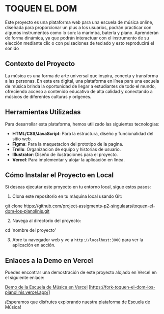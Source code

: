 # TOQUEN EL DOM

Este proyecto es una plataforma web para una escuela de música online, diseñada para proporcionar un plus a los usuarios, podrán practicar con algunos instrumentos como lo son: la marimba, batería y piano. Aprenderán de forma dinámica, ya que podrán interactuar con el instrumento de su elección mediante clic o con pulsaciones de teclado y esto reproducirá el sonido

## Contexto del Proyecto

La música es una forma de arte universal que inspira, conecta y transforma a las personas. En esta era digital, una plataforma en línea para una escuela de música brinda la oportunidad de llegar a estudiantes de todo el mundo, ofreciendo acceso a contenido educativo de alta calidad y conectando a músicos de diferentes culturas y orígenes.

## Herramientas Utilizadas

Para desarrollar esta plataforma, hemos utilizado las siguientes tecnologías:

- **HTML/CSS/JavaScript**: Para la estructura, diseño y funcionalidad del sitio web.
- **Figma**: Para la maquetacion del prototipo de la pagina.
- **Trello**: Organizacion de equipo y historias de usuario.
- **Illustrator**: Diseño de ilustraciones para el proyecto.
- **Vercel**: Para implementar y alojar la aplicación en línea.

## Cómo Instalar el Proyecto en Local

Si deseas ejecutar este proyecto en tu entorno local, sigue estos pasos:

1. Clona este repositorio en tu máquina local usando Git:

git clone https://github.com/project-assigments-p2-singulaars/toquen-el-dom-los-pianolinis.git

2. Navega al directorio del proyecto:

cd 'nombre del proyecto'


3. Abre tu navegador web y ve a `http://localhost:3000` para ver la aplicación en acción.

## Enlaces a la Demo en Vercel

Puedes encontrar una demostración de este proyecto alojado en Vercel en el siguiente enlace:

[Demo de la Escuela de Música en Vercel](#) [https://fork-toquen-el-dom-los-pianolinis.vercel.app/]

¡Esperamos que disfrutes explorando nuestra plataforma de Escuela de Música!
